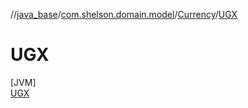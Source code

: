 //[java_base](../../../../index.md)/[com.shelson.domain.model](../../index.md)/[Currency](../index.md)/[UGX](index.md)

# UGX

[JVM]\
[UGX](index.md)
